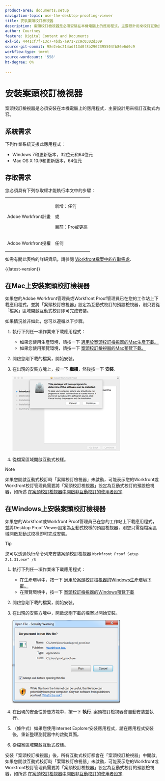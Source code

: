```yaml
---
product-area: documents;setup
navigation-topic: use-the-desktop-proofing-viewer
title: 安裝案頭校訂檢視器
description: 案頭校訂檢視器是必須安裝在本機電腦上的應用程式，主要設計用來校訂互動式內容。
author: Courtney
feature: Digital Content and Documents
exl-id: 4441cf7f-13c7-4bd5-a971-2c9c0302d309
source-git-commit: 98e2ebc214adf13d0f8b2962395504fb86e6d0c9
workflow-type: tm+mt
source-wordcount: '558'
ht-degree: 0%

---
```


# 安裝案頭校訂檢視器

<!--Audited: 12/2023-->

案頭校訂檢視器是必須安裝在本機電腦上的應用程式，主要設計用來校訂互動式內容。

## 系統需求

下列作業系統支援此應用程式：

* Windows 7和更新版本，32位元和64位元
* Mac OS X 10.9和更新版本，64位元

## 存取需求

您必須具有下列存取權才能執行本文中的步驟：

<table style="table-layout:auto"> 
 <col> 
 <col> 
 <tbody> 
  <tr> 
   <td role="rowheader">Adobe Workfront計畫</td> 
   <td> <p>新增：任何</p> <p>或</p> <p>目前：Pro或更高</p> </td> 
  </tr> 
  <tr> 
   <td role="rowheader">Adobe Workfront授權</td> 
   <td> <p>任何</p></td> 
  </tr> 
 </tbody> 
</table>

如需有關此表格的詳細資訊，請參閱 [Workfront檔案中的存取需求](/help/quicksilver/administration-and-setup/add-users/access-levels-and-object-permissions/access-level-requirements-in-documentation.md).

{{latest-version}}

## 在Mac上安裝案頭校訂檢視器

如果您的Adobe Workfront管理員或Workfront Proof管理員已在您的工作站上下載應用程式，並將「案頭校訂檢視器」設定為互動式校訂的預設檢視器，則只要從「檔案」區域開啟互動式校訂即可完成安裝。

如果情況並非如此，您可以遵循以下步驟。

1. 執行下列任一項作業來下載應用程式：

   * 如果您使用生產環境，請按一下 [適用於案頭校訂檢視器的Mac生產下載。](https://assets.proofhq.com/nativeviewer/desktop_viewer/Workfront+Proof-2.1.34.pkg)
   * 如果您使用預覽環境，請按一下 [案頭校訂檢視器的Mac預覽下載。](https://assets.preview.proofhq.com/nativeviewer/desktop_viewer/Workfront+Proof+Preview-2.1.34.pkg)

1. 開啟您剛下載的檔案，開始安裝。
1. 在出現的安裝方塊上，按一下 **繼續**，然後按一下 **安裝**.

   ![00000776.png](assets/00000776-350x244.png)

1. 從檔案區域開啟互動式校樣。

>[!NOTE]
>
>如果您開啟互動式校訂時「案頭校訂檢視器」未啟動，可能表示您的Workfront或Workfront校訂管理員需要將「案頭校訂檢視器」設定為互動式校訂的預設檢視器，如所述 [在案頭校訂檢視器中開啟非互動校訂的使用者設定](../../../workfront-proof/wp-work-proofsfiles/review-proofs-dpv/destop-proofing-viewer.md#user-setting-for-opening-non-interactive-proofs-in-the-desktop-proofing-viewer).

## 在Windows上安裝案頭校訂檢視器

如果您的Workfront或Workfront Proof管理員已在您的工作站上下載應用程式，並將Desktop Proof Viewer設定為互動式校樣的預設檢視器，則您只需從檔案區域開啟互動式校樣即可完成安裝。

>[!TIP]
>
>您可以透過執行命令列來安裝案頭校訂檢視器 `Workfront Proof Setup 2.1.31.exe" /S`

1. 執行下列任一項作業來下載應用程式：

   * 在生產環境中，按一下 [適用於案頭校訂檢視器的Windows生產環境下載。](https://assets.proofhq.com/nativeviewer/desktop_viewer/Workfront+Proof+Setup+2.1.32.exe)
   * 在預覽環境中，按一下 [案頭校訂檢視器的Windows預覽下載](https://assets.preview.proofhq.com/nativeviewer/desktop_viewer/Workfront+Proof+Preview+Setup+2.1.32.exe)

1. 開啟您剛下載的檔案，開始安裝。
1. 在出現的安裝方塊中，開啟您剛下載的檔案以開始安裝。

   ![Screen_Shot_2018-05-02_at_10.56.55_AM.png](assets/screen-shot-2018-05-02-at-10.56.55-am-350x271.png)

1. 在出現的安全性警告方塊中，按一下 **執行**. 案頭校訂檢視器會自動安裝並執行。
1. （條件式）如果您使用Internet Explorer安裝應用程式，請在應用程式安裝後，重新整理瀏覽器中的啟動頁面。
1. 從檔案區域開啟互動式校樣。

安裝「案頭校訂檢視器」後，所有互動式校訂都會在「案頭校訂檢視器」中開啟。 如果您開啟互動式校訂時「案頭校訂檢視器」未啟動，可能表示您的Workfront或Workfront校訂管理員需要將「案頭校訂檢視器」設定為互動式校訂的預設檢視器，如所述 [在案頭校訂檢視器中開啟非互動校訂的使用者設定](../../../workfront-proof/wp-work-proofsfiles/review-proofs-dpv/destop-proofing-viewer.md#user-setting-for-launching-non-interactive-proofs).

